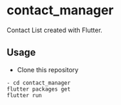 # contact_manager
Contact List created with Flutter.

## Usage
- Clone this repository

```
- cd contact_manager
flutter packages get
flutter run
```



